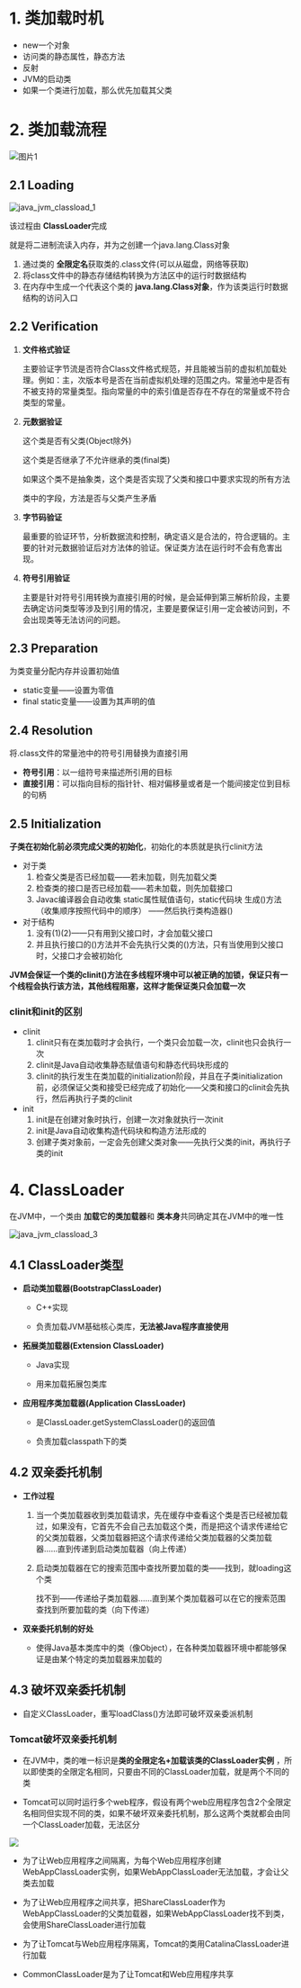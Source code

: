 # 1. 类加载时机

* new一个对象
* 访问类的静态属性，静态方法
* 反射
* JVM的启动类
* 如果一个类进行加载，那么优先加载其父类

# 2. 类加载流程

![图片1](p/图片1.png)

## 2.1 Loading

![java_jvm_classload_1](p/java_jvm_classload_1.png)

该过程由 **ClassLoader**完成

就是将二进制流读入内存，并为之创建一个java.lang.Class对象

1. 通过类的 **全限定名**获取类的.class文件(可以从磁盘，网络等获取)
2. 将class文件中的静态存储结构转换为方法区中的运行时数据结构
3. 在内存中生成一个代表这个类的 **java.lang.Class对象**，作为该类运行时数据结构的访问入口

## 2.2 Verification

1. **文件格式验证**
   
   主要验证字节流是否符合Class文件格式规范，并且能被当前的虚拟机加载处理。例如：主，次版本号是否在当前虚拟机处理的范围之内。常量池中是否有不被支持的常量类型。指向常量的中的索引值是否存在不存在的常量或不符合类型的常量。

2. **元数据验证**
   
   这个类是否有父类(Object除外)  
   
   这个类是否继承了不允许继承的类(final类) 
   
   如果这个类不是抽象类，这个类是否实现了父类和接口中要求实现的所有方法
   
   类中的字段，方法是否与父类产生矛盾

3. **字节码验证**
   
   最重要的验证环节，分析数据流和控制，确定语义是合法的，符合逻辑的。主要的针对元数据验证后对方法体的验证。保证类方法在运行时不会有危害出现。

4. **符号引用验证**
   
   主要是针对符号引用转换为直接引用的时候，是会延伸到第三解析阶段，主要去确定访问类型等涉及到引用的情况，主要是要保证引用一定会被访问到，不会出现类等无法访问的问题。

## 2.3 Preparation

为类变量分配内存并设置初始值

* static变量——设置为零值
* final static变量——设置为其声明的值

## 2.4 Resolution

将.class文件的常量池中的符号引用替换为直接引用

* **符号引用**：以一组符号来描述所引用的目标
* **直接引用**：可以指向目标的指针针、相对偏移量或者是一个能间接定位到目标的句柄

## 2.5 Initialization

**子类在初始化前必须完成父类的初始化**，初始化的本质就是执行clinit方法

* 对于类
  1. 检查父类是否已经加载——若未加载，则先加载父类
  2. 检查类的接口是否已经加载——若未加载，则先加载接口
  3. Javac编译器会自动收集 static属性赋值语句，static代码块 生成<clinit>()方法（收集顺序按照代码中的顺序） ——然后执行类构造器<clinit>()
* 对于结构
  1. 没有(1)(2)——只有用到父接口时，才会加载父接口
  2. 并且执行接口的<clinit>()方法并不会先执行父类的<clinit>()方法，只有当使用到父接口时，父接口才会被初始化

**JVM会保证一个类的clinit()方法在多线程环境中可以被正确的加锁，保证只有一个线程会执行该方法，其他线程阻塞，这样才能保证类只会加载一次**

### clinit和init的区别

* clinit
  1. clinit只有在类加载时才会执行，一个类只会加载一次，clinit也只会执行一次
  2. clinit是Java自动收集静态赋值语句和静态代码块形成的
  3. clinit的执行发生在类加载的initialization阶段，并且在子类initialization前，必须保证父类和接受已经完成了初始化——父类和接口的clinit会先执行，然后再执行子类的clinit
* init
  1. init是在创建对象时执行，创建一次对象就执行一次init
  2. init是Java自动收集构造代码块和构造方法形成的
  3. 创建子类对象前，一定会先创建父类对象——先执行父类的init，再执行子类的init

# 4. ClassLoader

在JVM中，一个类由 **加载它的类加载器**和 **类本身**共同确定其在JVM中的唯一性

![java_jvm_classload_3](p/java_jvm_classload_3.png)

## 4.1 ClassLoader类型

* **启动类加载器(BootstrapClassLoader)**
  
  * C++实现
  
  * 负责加载JVM基础核心类库，**无法被Java程序直接使用**

* **拓展类加载器(Extension ClassLoader)**
  
  * Java实现
  
  * 用来加载拓展包类库

* **应用程序类加载器(Application ClassLoader)**
  
  * 是ClassLoader.getSystemClassLoader()的返回值
  
  * 负责加载classpath下的类

## 4.2 双亲委托机制

* **工作过程**
  
  1. 当一个类加载器收到类加载请求，先在缓存中查看这个类是否已经被加载过，如果没有，它首先不会自己去加载这个类，而是把这个请求传递给它的父类加载器，父类加载器把这个请求传递给父类加载器的父类加载器……直到传递到启动类加载器（向上传递）
  
  2. 启动类加载器在它的搜索范围中查找所要加载的类——找到，就loading这个类
     
     找不到——传递给子类加载器……直到某个类加载器可以在它的搜索范围查找到所要加载的类（向下传递）

* **双亲委托机制的好处**
  
  * 使得Java基本类库中的类（像Object），在各种类加载器环境中都能够保证是由某个特定的类加载器来加载的

## 4.3 破坏双亲委托机制

* 自定义ClassLoader，重写loadClass()方法即可破坏双亲委派机制

### Tomcat破坏双亲委托机制

* 在JVM中，类的唯一标识是**类的全限定名+加载该类的ClassLoader实例** ，所以即使类的全限定名相同，只要由不同的ClassLoader加载，就是两个不同的类

* Tomcat可以同时运行多个web程序，假设有两个web应用程序包含2个全限定名相同但实现不同的类，如果不破坏双亲委托机制，那么这两个类就都会由同一个ClassLoader加载，无法区分

![](p/1.jpg)

* 为了让Web应用程序之间隔离，为每个Web应用程序创建WebAppClassLoader实例，如果WebAppClassLoader无法加载，才会让父类去加载

* 为了让Web应用程序之间共享，把ShareClassLoader作为WebAppClassLoader的父类加载器，如果WebAppClassLoader找不到类，会使用ShareClassLoader进行加载

* 为了让Tomcat与Web应用程序隔离，Tomcat的类用CatalinaClassLoader进行加载

* CommonClassLoader是为了让Tomcat和Web应用程序共享
